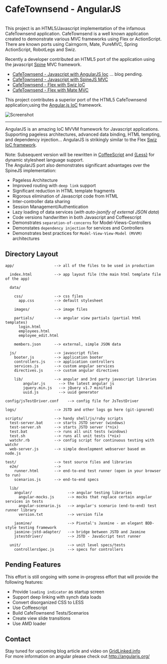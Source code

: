 # CafeTownsend - AngularJS

<br/>
This project is an HTML5/Javascript implementation of the infamous CafeTownsend application. CafeTownsend is a well known application created to demonstrate various MVC frameworks using Flex or ActionScript. There are known ports using Cairngorm, Mate, PureMVC, Spring ActionScript, RobotLegs and Swiz. 

Recently a developer contributed an HTML5 port of the application using the javascript [Spine](http://spinejs.com/) MVC framework. 

*  [CafeTownsend - Javascript with AngularJS Ioc]()      … blog pending.
*  [CafeTownsend - Javascript with SpineJS MVC](http://www.websector.de/blog/2011/12/31/spine-js-cafe-townsend-example/)
*  [CafeTownsend - Flex with Swiz IoC](http://www.gridlinked.info/swiz-localization-l10n-logging/)
*  [CafeTownsend - Flex with Mate MVC](http://www.websector.de/blog/2010/03/12/mate-cafe-townsend-example-updated-for-using-flex-4/)


This project contributes a superior port of the HTML5 CafeTownsend application;using the [Angular.js IoC](http://angularjs.org/) framework.


![Screenshot](https://github.com/ThomasBurleson/angularJS-CafeTownsend/raw/master/app/data/images/screens.png)
<br/>

---

AngularJS is an amazing IoC MVVM framework for Javascript applications. Supporting pageless architectures, advanced data binding, HTML tempting, and dependency injection… AngularJS is strikingly similar to the Flex [Swiz IoC framework](http://swizframework.org/).


Note: Subsequent version will be rewritten in [CoffeeScript](http://coffeescript.org/) and [{Less}](http://lesscss.org/) for dynamic stylesheet language support. <br/>
The AngularJS port also demonstrates significant advantages over the SpineJS implementation:

*  Pageless Architecture
*  Improved routing with `deep link` support
*  Significant reduction in HTML template fragments
*  Rigorous elimination of Javascript code from HTML 
*  Inter-controller data sharing
*  Session Management/Authentication
*  Lazy loading of data services (*with auto-jsonify of external JSON data*)
*  Code versions handwritten in both Javascript and Coffeescript 
*  Demonstrates `separation-of-concerns` for Model-Views-Controllers
*  Demonstates `dependency injection` for services and Controllers
*  Demonstrates best practices for `Model-View-View-Model (MVVM)` architectures



## Directory Layout

    app/                  --> all of the files to be used in production

      index.html          --> app layout file (the main html template file of the app)

	  data/

        css/              --> css files
          app.css         --> default stylesheet

        images/           --> image files

        partials/         --> angular view partials (partial html templates)
          login.html
          employees.html
          employee_edit.html

        members.json      --> external, simple JSON data 

      js/                 --> javascript files
		booter.js		  --> application booter
        controllers.js    --> application controllers
        services.js       --> custom angular services
        directives.js     --> custom angular directives

        lib/              --> angular and 3rd party javascript libraries
            angular.js      --> the latest angular js
			jquery.min.js   --> jQuery v1.7 minified
			uuid.js			--> uuid generator

    config/jsTestDriver.conf    --> config file for JsTestDriver

    logs/                 --> JSTD and other logs go here (git-ignored)

    scripts/              --> handy shell/js/ruby scripts
      test-server.bat     --> starts JSTD server (windows)
      test-server.sh      --> starts JSTD server (*nix)
      test.bat            --> runs all unit tests (windows)
      test.sh             --> runs all unit tests (*nix)
      watchr.rb           --> config script for continuous testing with watchr
      web-server.js       --> simple development webserver based on node.js

    test/                 --> test source files and libraries
      e2e/                -->
        runner.html       --> end-to-end test runner (open in your browser to run)
        scenarios.js      --> end-to-end specs

      lib/
        angular/                --> angular testing libraries
          angular-mocks.js      --> mocks that replace certain angular services in tests
          angular-scenario.js   --> angular's scenario (end-to-end) test runner library
          version.txt           --> version file

        jasmine/                --> Pivotal's Jasmine - an elegant BDD-style testing framework
        jasmine-jstd-adapter/   --> bridge between JSTD and Jasmine
        jstestdriver/           --> JSTD - JavaScript test runner

      unit/                     --> unit level specs/tests
        controllersSpec.js      --> specs for controllers

## Pending Features

This effort is still ongoing with some in-progress effort that will provide the following features:

*  Provide `loading indicator` as startup screen
*  Support deep linking with synch data loads
*  Convert disorganized CSS to LESS
*  Use Coffeescript
*  Build CafeTownsend Tests/Scenarios
*  Create view slide transitions 
*  Use AMD loader

## Contact

Stay tuned for upcoming blog article and video on [GridLinked.info](www.gridlinked.info)<br/>
For more information on angular please check out http://angularjs.org/


